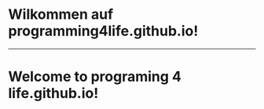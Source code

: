 Wilkommen auf programming4life.github.io!
=========================================
-----------------------------------------
Welcome to programing 4 life.github.io!
=========================================

